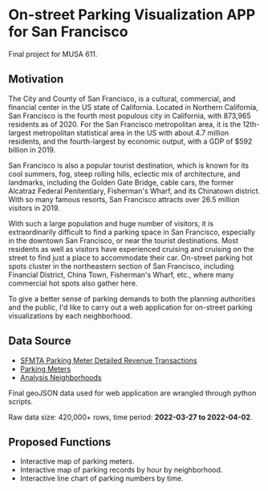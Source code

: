 # On-street Parking Visualization APP for San Francisco
Final project for MUSA 611.

## Motivation
The City and County of San Francisco, is a cultural, commercial, and financial center in the US state of California. Located in Northern California, San Francisco is the fourth most populous city in California, with 873,965 residents as of 2020. For the San Francisco metropolitan area, it is the 12th-largest metropolitan statistical area in the US with about 4.7 million residents, and the fourth-largest by economic output, with a GDP of \$592 billion in 2019.

San Francisco is also a popular tourist destination, which is known for its cool summers, fog, steep rolling hills, eclectic mix of architecture, and landmarks, including the Golden Gate Bridge, cable cars, the former Alcatraz Federal Penitentiary, Fisherman's Wharf, and its Chinatown district. With so many famous resorts, San Francisco attracts over 26.5 million visitors in 2019.

With such a large population and huge number of visitors, it is extraordinarily difficult to find a parking space in San Francisco, especially in the downtown San Francisco, or near the tourist destinations. Most residents as well as visitors have experienced cruising and cruising on the street to find just a place to accommodate their car. On-street parking hot spots cluster in the northeastern section of San Francisco, including Financial District, China Town, Fisherman's Wharf, etc., where many commercial hot spots also gather here.

To give a better sense of parking demands to both the planning authorities and the public, I'd like to carry out a web application for on-street parking visualizations by each neighborhood.

## Data Source
- [SFMTA Parking Meter Detailed Revenue Transactions](https://data.sfgov.org/Transportation/SFMTA-Parking-Meter-Detailed-Revenue-Transactions/imvp-dq3v/data)
- [Parking Meters](https://data.sfgov.org/Transportation/Parking-Meters/8vzz-qzz9)
- [Analysis Neighborhoods](https://data.sfgov.org/Geographic-Locations-and-Boundaries/Analysis-Neighborhoods/p5b7-5n3h)

Final geoJSON data used for web application are wrangled through python scripts.

Raw data size: 420,000+ rows, time period: **2022-03-27 to 2022-04-02**.

## Proposed Functions
- Interactive map of parking meters.
- Interactive map of parking records by hour by neighborhood.
- Interactive line chart of parking numbers by time.
